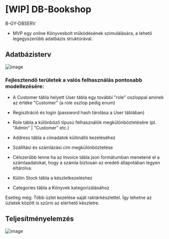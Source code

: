 # [WIP] DB-Bookshop
B-GY-DBSERV

* MVP egy online Könyvesbolt működésének szimulálására, a lehető legegyszerűbb adatbázis struktúrával.

## Adatbázisterv
![image](https://github.com/user-attachments/assets/7808d40e-7537-47c8-b166-6c9f6f6b7853)

### Fejlesztendő területek a valós felhasználás pontosabb modellezésére:

* A Customer tábla helyett User tábla egy további "role" oszloppal aminek az értéke "Customer" (a role oszlop pedig enum)
* Regisztráció és login (password hash tárolása a User táblában)
* Role tábla a különböző típusú felhasználók megkülönböztetésére (pl. "Admin" | "Customer" etc.)
* Address tábla a címadatok különálló kezeléséhez
* Szállítási és számlázási cím megkülönböztetése

* Célszerűbb lenne ha az Invoice tábla json formátumban menetené el a számlaadatokat, 
hogy a számla biztosan az eredeti állapotában legyen eltárolva.

* Külön Stock tábla a készletkezeléshez
* Categories tábla a Könyvek kategorizálásához

Esetleg még: Több üzlet kezelése saját raktárkészlettel. Így lehetne az üzletek között is szűrni az elérhető készletre.

## Teljesítményelemzés
![image](https://github.com/user-attachments/assets/c67acab8-6eb0-45ed-90e7-86beb665fcd9)

